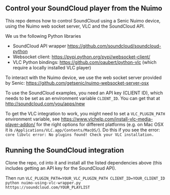 ## Control your SoundCloud player from the Nuimo ##

This repo demos how to control SoundCloud using a Senic Nuimo device, using the Nuimo web socket server, VLC and the SoundCloud API. 

We us the following Python libraries 
 * SoundCloud API wrapper https://github.com/soundcloud/soundcloud-python
 * Websocket client: https://pypi.python.org/pypi/websocket-client/
 * VLC Python bindings: https://github.com/oaubert/python-vlc (which require a locally installed VLC player)

To interact with the Nuimo device, we use the web socket server provided by Senic: https://github.com/getsenic/nuimo-websocket-server-osx

To use the SoundCloud examples, you need an API key (CLIENT ID), which needs to be set as an environment variable `CLIENT_ID`. You can get that at http://soundcloud.com/you/apps/new

To get the VLC integration to work, you might need to set a `VLC_PLUGIN_PATH` environment variable, see https://www.vlchelp.com/install-vlc-media-player-addon/ for the right options for different platforms (e.g. on Mac OSX it is `/Applications/VLC.app/Contents/MacOS/`). Do this if you see the error: `core libvlc error: No plugins found! Check your VLC installation.`

## Running the SoundCloud integration

Clone the repo, cd into it and install all the listed dependencies above (this includes getting an API key for the SoundCloud API).

Then run `VLC_PLUGIN_PATH=YOUR_VLC_PLUGIN_PATH CLIENT_ID=YOUR_CLIENT_ID python nuimo-using-vlc-wrapper.py htttps://soundcloud.com/YOUR_PLAYLIST`
